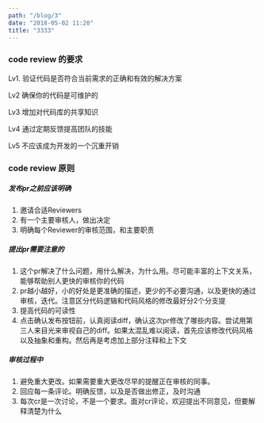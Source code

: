 ```yaml
---
path: "/blog/3"
date: "2018-05-02 11:20"
title: "3333"
---
```

### code review 的要求

Lv1. 验证代码是否符合当前需求的正确和有效的解决方案

Lv2 确保你的代码是可维护的

Lv3 增加对代码库的共享知识

Lv4 通过定期反馈提高团队的技能

Lv5 不应该成为开发的一个沉重开销



### code review 原则

##### 发布pr之前应该明确
1. 邀请合适Reviewers
2. 有一个主要审核人，做出决定
3. 明确每个Reviewer的审核范围，和主要职责

##### 提出pr需要注意的
1. 这个pr解决了什么问题，用什么解决，为什么用。尽可能丰富的上下文关系，能够帮助别人更快的审核你的代码
2. pr越小越好，小的好处是更准确的描述，更少的不必要沟通，以及更快的通过审核，迭代。注意区分代码逻辑和代码风格的修改最好分2个分支提
3. 提高代码的可读性
4. 点击确认发布按钮前，认真阅读diff，确认这次pr修改了哪些内容。尝试用第三人来目光来审视自己的diff。如果太混乱难以阅读，首先应该修改代码风格以及抽象和重构。然后再是考虑加上部分注释和上下文

##### 审核过程中
1. 避免重大更改。如果需要重大更改尽早的提醒正在审核的同事。
2. 回应每一条评论。明确反馈，以及是否做出修正，及时沟通
3. 每次cr是一次讨论，不是一个要求。面对cr评论，欢迎提出不同意见，但要解释清楚为什么
